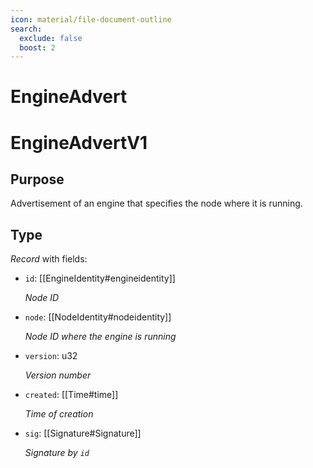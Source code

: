 ```yaml
---
icon: material/file-document-outline
search:
  exclude: false
  boost: 2
---
```


# EngineAdvert

# EngineAdvertV1

## Purpose

<!-- --8<-- [start:purpose] -->
Advertisement of an engine that specifies the node where it is running.
<!-- --8<-- [end:purpose] -->

## Type

<!-- --8<-- [start:type] -->
<div class="type" markdown>

*Record* with fields:

- `id`: [[EngineIdentity#engineidentity]]

  *Node ID*

- `node`: [[NodeIdentity#nodeidentity]]

  *Node ID where the engine is running*

- `version`: u32

  *Version number*

- `created`: [[Time#time]]

  *Time of creation*

- `sig`: [[Signature#Signature]]

  *Signature by `id`*

</div>
<!-- --8<-- [end:type] -->
